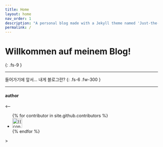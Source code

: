 ```yaml
---
title: Home
layout: home
nav_order: 1
description: "A personal blog made with a Jekyll theme named 'Just-the-Docs' and hosted on GitHub Pages."
permalink: /
---
```


# Willkommen auf meinem Blog!
{: .fs-9 }

---

들어가기에 앞서… 내게 블로그란?
{: .fs-6 .fw-300 }

---

#### author

<--
<ul class="list-style-none">
{% for contributor in site.github.contributors %}
  <li class="d-inline-block mr-1">
     <a href="{{ contributor.html_url }}"><img src="{{ contributor.avatar_url }}" width="32" height="32" alt="{{ contributor.login }}"></a>
  </li>
{% endfor %}
</ul>
>